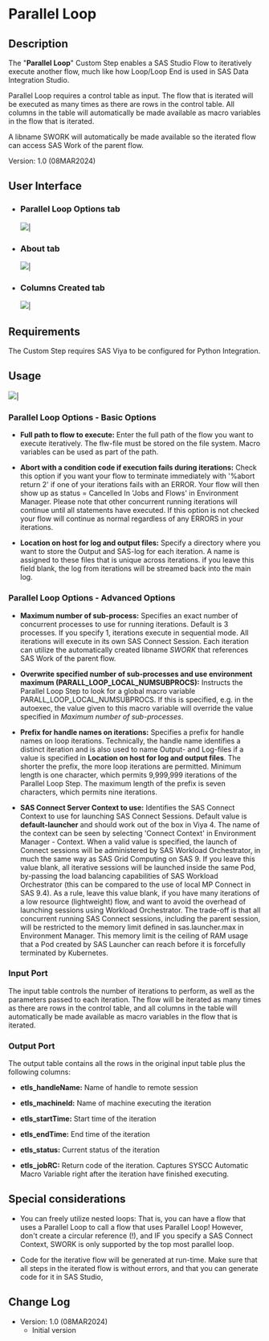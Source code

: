 # Parallel Loop

## Description

The "**Parallel Loop**" Custom Step enables a SAS Studio Flow to iteratively execute another flow, much like how Loop/Loop End is used in SAS Data Integration Studio.

Parallel Loop requires a control table as input. The flow that is iterated will be executed as many times as there are rows in the control table. All columns in the table will automatically be made available as macro variables in the flow that is iterated.

A libname SWORK will automatically be made available so the iterated flow can access SAS Work of the parent flow. 

Version: 1.0 (08MAR2024)

## User Interface

* ### Parallel Loop Options tab ###
   ![](img/ParallelLoop-tab-Settings-flow-mode.GIF)|

* ### About tab ###

   ![](img/ParallelLoop-tab-About-flow-mode.GIF)|

* ### Columns Created tab ###

   ![](img/ParallelLoop-tab-ColumnsCreated-flow-mode.GIF)|
   

## Requirements

The Custom Step requires SAS Viya to be configured for Python Integration.  
  
## Usage
   ![](img/ParallelLoop-Usage-example.GIF)|

### Parallel Loop Options - Basic Options

- **Full path to flow to execute:** 
Enter the full path of the flow you want to execute iteratively. The flw-file must be stored on the file system. Macro variables can be used as part of the path.   

- **Abort with a condition code if execution fails during iterations:**
Check this option if you want your flow to terminate immediately with '%abort return 2' if one of your iterations fails with an ERROR. Your flow will then show up as status = Cancelled In 'Jobs and Flows' in Environment Manager. Please note that other concurrent running iterations will continue until all statements have executed. If this option is not checked your flow will continue as normal regardless of any ERRORS in your iterations.

- **Location on host for log and output files:**
Specify a directory where you want to store the Output and SAS-log for each iteration. A name is assigned to these files that is unique across iterations. if you leave this field blank, the log from iterations will be streamed back into the main log.

### Parallel Loop Options - Advanced Options

- **Maximum number of sub-process:**
Specifies an exact number of concurrent processes to use for running iterations. Default is 3 processes. If you specify 1, iterations execute in sequential mode. All iterations will execute in its own SAS Connect Session. Each iteration can utilize the automatically created libname *SWORK* that references SAS Work of the parent flow.

- **Overwrite specified number of sub-processes and use environment maximum (PARALL_LOOP_LOCAL_NUMSUBPROCS):**
Instructs the Parallel Loop Step to look for a global macro variable PARALL_LOOP_LOCAL_NUMSUBPROCS. If this is specified, e.g. in the autoexec, the value given to this macro variable will override the value specified in *Maximum number of sub-processes*.

- **Prefix for handle names on iterations:**
Specifies a prefix for handle names on loop iterations. Technically, the handle name identifies a distinct iteration and is also used to name Output- and Log-files if a value is specified in **Location on host for log and output files**. The shorter the prefix, the more loop iterations are permitted. Minimum length is one character, which permits 9,999,999 iterations of the Parallel Loop Step. The maximum length of the prefix is seven characters, which permits nine iterations.

- **SAS Connect Server Context to use:**
Identifies the SAS Connect Context to use for launching SAS Connect Sessions. Default value is **default-launcher** and should work out of the box in Viya 4. The name of the context can be seen by selecting 'Connect Context' in Environment Manager - Context. When a valid value is specified, the launch of Connect sessions will be administered by SAS Workload Orchestrator, in much the same way as SAS Grid Computing on SAS 9. If you leave this value blank, all iterative sessions will be launched inside the same Pod, by-passing the load balancing capabilities of SAS Workload Orchestrator (this can be compared to the use of local MP Connect in SAS 9.4). As a rule, leave this value blank, if you have many iterations of a low resource (lightweight) flow, and want to avoid the overhead of launching sessions using Workload Orchestrator. The trade-off is that all concurrent running SAS Connect sessions, including the parent session, will be restricted to the memory limit defined in sas.launcher.max in Environment Manager. This memory limit is the ceiling of RAM usage that a Pod created by SAS Launcher can reach before it is forcefully terminated by Kubernetes.             

### Input Port
The input table controls the number of iterations to perform, as well as the parameters passed to each iteration. The flow will be iterated as many times as there are rows in the control table, and all columns in the table will automatically be made available as macro variables in the flow that is iterated. 

### Output Port
The output table contains all the rows in the original input table plus the following columns:

- **etls_handleName:**
 Name of handle to remote session

 - **etls_machineId:**
 Name of machine executing the iteration

  - **etls_startTime:**
 Start time of the iteration

 - **etls_endTime:**
 End time of the iteration

 - **etls_status:**
 Current status of the iteration

 - **etls_jobRC:**
 Return code of the iteration. Captures SYSCC Automatic Macro Variable right after the iteration have finished executing. 

## Special considerations
- You can freely utilize nested loops: That is, you can have a flow that uses a Parallel Loop to call a flow that uses Parallel Loop! However, don't create a circular reference (!), and IF you specify a SAS Connect Context, SWORK is only supported by the top most parallel loop.

- Code for the iterative flow will be generated at run-time. Make sure that all steps in the iterated flow is without errors, and that you can generate code for it in SAS Studio, 

## Change Log

* Version: 1.0 (08MAR2024)
    * Initial version



